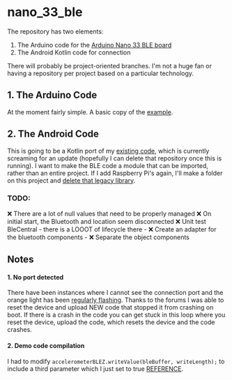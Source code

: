 # nano_33_ble

The repository has two elements:

1. The Arduino code for the [Arduino Nano 33 BLE board][0]
1. The Android Kotlin code for connection

There will probably be project-oriented branches. I'm not a huge fan or having a repository per project based on a particular technology.

## 1. The Arduino Code

At the moment fairly simple. A basic copy of the [example][3].


## 2. The Android Code

This is going to be a Kotlin port of my [existing code][5], which is currently screaming for an update (hopefully I can delete that repository once this is running). I want to make the BLE code a module that can be imported, rather than an entire project. If I add Raspberry Pi's again, I'll make a folder on this project and [delete that legacy library][4].

### TODO:
:x: There are a lot of null values that need to be properly managed
:x: On initial start, the Bluetooth and location seem disconnected
:x: Unit test BleCentral - there is a LOOOT of lifecycle there
    - :x: Create an adapter for the bluetooth components
    - :x: Separate the object components

## Notes

#### 1. No port detected

There have been instances where I cannot see the connection port and the orange light has been [regularly flashing][2]. Thanks to the forums I was able to reset the device and upload NEW code that stopped it from crashing on boot. If there is a crash in the code you can get stuck in this loop where you reset the device, upload the code, which resets the device and the code crashes.  

#### 2. Demo code compilation

I had to modify `accelerometerBLEZ.writeValue(bleBuffer, writeLength);` to include a third parameter which I just set to true [REFERENCE][1].

[0]: https://store.arduino.cc/arduino-nano-33-ble
[1]: https://forum.arduino.cc/index.php?topic=730824.0
[2]: https://forum.arduino.cc/index.php?topic=679763.msg4579785#msg4579785
[3]: https://github.com/DaleGia/Nano33BLESensor/blob/master/examples/Nano33BLESensorExample_IMU/Nano33BLESensorExample_IMU.ino
[4]: https://github.com/qbalsdon/BLE_Rpi_Peripheral
[5]: https://github.com/qbalsdon/BLE_Android

